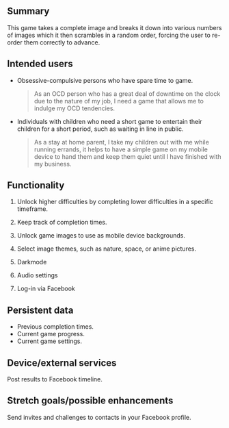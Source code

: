 ## Summary

This game takes a complete image and breaks it down into various numbers of images which it then scrambles in a random order, forcing the user to re-order them correctly to advance.

## Intended users

* Obsessive-compulsive persons who have spare time to game.

    > As an OCD person who has a great deal of downtime on the clock due to the nature of my job, I need a game that allows me to indulge my OCD tendencies.

* Individuals with children who need a short game to entertain their children for a short period, such as waiting in line in public.

    > As a stay at home parent, I take my children out with me while running errands, it helps to have a simple game on my mobile device to hand them and keep them quiet until I have finished with my business.



## Functionality

1. Unlock higher difficulties by completing lower difficulties in a specific timeframe.

2. Keep track of completion times.

3. Unlock game images to use as mobile device backgrounds.

4. Select image themes, such as nature, space, or anime pictures.

5. Darkmode

6. Audio settings

7. Log-in via Facebook

## Persistent data

* Previous completion times.
* Current game progress.
* Current game settings.
    
## Device/external services

Post results to Facebook timeline.

## Stretch goals/possible enhancements 

Send invites and challenges to contacts in your Facebook profile.
